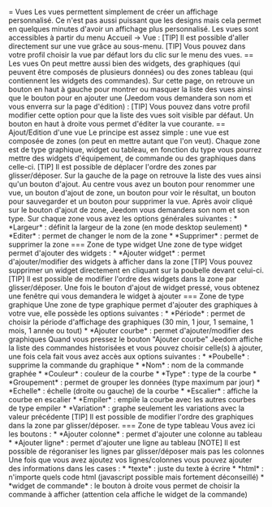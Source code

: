 = Vues Les vues permettent simplement de créer un affichage
personnalisé. Ce n'est pas aussi puissant que les designs mais cela
permet en quelques minutes d'avoir un affichage plus personnalisé. Les
vues sont accessibles à partir du menu Accueil -&gt; Vue : \[TIP\] Il
est possible d'aller directement sur une vue grâce au sous-menu. \[TIP\]
Vous pouvez dans votre profil choisir la vue par défaut lors du clic sur
le menu des vues. == Les vues On peut mettre aussi bien des widgets, des
graphiques (qui peuvent être composés de plusieurs données) ou des zones
tableau (qui contiennent les widgets des commandes). Sur cette page, on
retrouve un bouton en haut à gauche pour montrer ou masquer la liste des
vues ainsi que le bouton pour en ajouter une (Jeedom vous demandera son
nom et vous enverra sur la page d'édition) : \[TIP\] Vous pouvez dans
votre profil modifier cette option pour que la liste des vues soit
visible par défaut. Un bouton en haut à droite vous permet d'éditer la
vue courante. == Ajout/Edition d'une vue Le principe est assez simple :
une vue est composée de zones (on peut en mettre autant que l'on veut).
Chaque zone est de type graphique, widget ou tableau, en fonction du
type vous pourrez mettre des widgets d'équipement, de commande ou des
graphiques dans celle-ci. \[TIP\] Il est possible de déplacer l'ordre
des zones par glisser/déposer. Sur la gauche de la page on retrouve la
liste des vues ainsi qu'un bouton d'ajout. Au centre vous avez un bouton
pour renommer une vue, un bouton d'ajout de zone, un bouton pour voir le
résultat, un bouton pour sauvegarder et un bouton pour supprimer la vue.
Après avoir cliqué sur le bouton d'ajout de zone, Jeedom vous demandera
son nom et son type. Sur chaque zone vous avez les options générales
suivantes : \* \*Largeur\* : définit la largeur de la zone (en mode
desktop seulement) \* \*Editer\* : permet de changer le nom de la zone
\* \*Supprimer\* : permet de supprimer la zone === Zone de type widget
Une zone de type widget permet d'ajouter des widgets : \* \*Ajouter
widget\* : permet d'ajouter/modifier des widgets à afficher dans la zone
\[TIP\] Vous pouvez supprimer un widget directement en cliquant sur la
poubelle devant celui-ci. \[TIP\] Il est possible de modifier l'ordre
des widgets dans la zone par glisser/déposer. Une fois le bouton d'ajout
de widget pressé, vous obtenez une fenêtre qui vous demandera le widget
à ajouter === Zone de type graphique Une zone de type graphique permet
d'ajouter des graphiques à votre vue, elle possède les options suivantes
: \* \*Période\* : permet de choisir la période d'affichage des
graphiques (30 min, 1 jour, 1 semaine, 1 mois, 1 année ou tout) \*
\*Ajouter courbe\* : permet d'ajouter/modifier des graphiques Quand vous
pressez le bouton "Ajouter courbe" Jeedom affiche la liste des commandes
historisées et vous pouvez choisir celle(s) à ajouter, une fois cela
fait vous avez accès aux options suivantes : \* \*Poubelle\* : supprime
la commande du graphique \* \*Nom\* : nom de la commande graphée \*
\*Couleur\* : couleur de la courbe \* \*Type\* : type de la courbe \*
\*Groupement\* : permet de grouper les données (type maximum par jour)
\* \*Echelle\* : échelle (droite ou gauche) de la courbe \* \*Escalier\*
: affiche la courbe en escalier \* \*Empiler\* : empile la courbe avec
les autres courbes de type empiler \* \*Variation\* : graphe seulement
les variations avec la valeur précédente \[TIP\] Il est possible de
modifier l'ordre des graphiques dans la zone par glisser/déposer. ===
Zone de type tableau Vous avez ici les boutons : \* \*Ajouter colonne\*
: permet d'ajouter une colonne au tableau \* \*Ajouter ligne\* : permet
d'ajouter une ligne au tableau \[NOTE\] Il est possible de régoraniser
les lignes par glisser/déposer mais pas les colonnes Une fois que vous
avez ajoutez vos lignes/colonnes vous pouvez ajouter des informations
dans les cases : \* \*texte\* : juste du texte à écrire \* \*html\* :
n'importe quels code html (javascript possible mais fortement
déconseillé) \* \*widget de commande\* : le bouton à droite vous permet
de choisir la commande à afficher (attention cela affiche le widget de
la commande)
